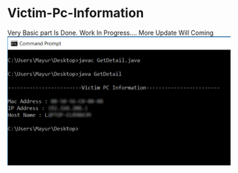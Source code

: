 # Victim-Pc-Information
Very Basic part Is Done. Work In Progress.... More Update Will Coming
![](output.png)
